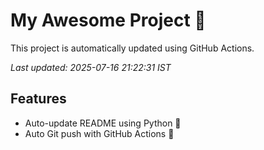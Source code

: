 # My Awesome Project 🚀

This project is automatically updated using GitHub Actions.

_Last updated: 2025-07-16 21:22:31 IST_

## Features
- Auto-update README using Python 🐍
- Auto Git push with GitHub Actions 🤖
